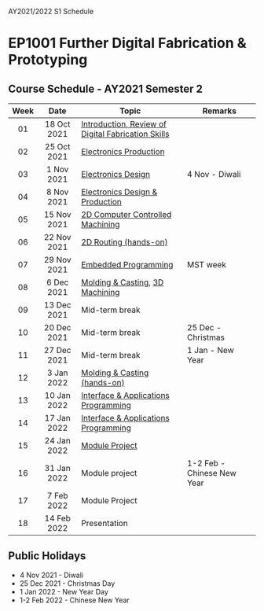 AY2021/2022 S1 Schedule

# EP1001 Further Digital Fabrication & Prototyping
## Course Schedule - AY2021 Semester 2

| Week | Date | Topic | Remarks |
|:----:|:----:|-------|---------|
| 01 | 18 Oct 2021 | [Introduction, Review of Digital Fabrication Skills](02-intro-review.md)|
| 02 | 25 Oct 2021 | [Electronics Production](03-electronics-prod.md) |
| 03 | 1 Nov 2021 | [Electronics Design](04-electronics-design.md) | 4 Nov - Diwali |
| 04 | 8 Nov 2021 | [Electronics Design & Production](04-electronics-design.md) |
| 05 | 15 Nov 2021 | [2D Computer Controlled Machining](06-2dmachining.md) | 
| 06 | 22 Nov 2021 | [2D Routing (hands-on)](06-2dmachining.md) |
| 07 | 29 Nov 2021 | [Embedded Programming](05-embeddedprog.md) | MST week|
| 08 | 6 Dec 2021 | [Molding & Casting](07-moldingcasting.md), [3D Machining](08-3dmachining.md) |
| 09 | 13 Dec 2021 | Mid-term break |
| 10 | 20 Dec 2021 | Mid-term break | 25 Dec - Christmas |
| 11 | 27 Dec 2021 | Mid-term break | 1 Jan - New Year |
| 12 | 3 Jan 2022| [Molding & Casting (hands-on)]()|
| 13 | 10 Jan 2022 | [Interface & Applications Programming](09-applications.md) |
| 14 | 17 Jan 2022 | [Interface & Applications Programming](09-applications.md) |
| 15 | 24 Jan 2022 | [Module Project](11-project.md)|
| 16 | 31 Jan 2022| Module project | 1-2 Feb - Chinese New Year |
| 17 | 7 Feb 2022 | Module Project |
| 18 | 14 Feb 2022 | Presentation |



## Public Holidays
* 4 Nov 2021 - Diwali
* 25 Dec 2021 - Christmas Day
* 1 Jan 2022 - New Year Day
* 1-2 Feb 2022 - Chinese New Year
